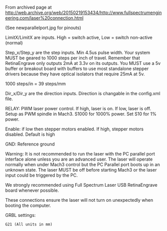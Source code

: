 From archived page at http://web.archive.org/web/20150219153434/http://www.fullspectrumengineering.com/laser%20connection.html

(See newparallelport.jpg for pinouts)

LimitX/LimitX are inputs. High = switch active, Low = switch non-active (normal)

Step_x/Step_y are the step inputs. Min 4.5us pulse width. Your system MUST be geared to 1000 steps per inch of travel. Remember that RetinaEngrave only outputs 2mA at 3.3v on its outputs. You MUST use a 5v buffer or breakout board with buffers to use most standalone stepper drivers because they have optical isolators that require 25mA at 5v.

1000 steps/in = 39 steps/mm

Dir_x/Dir_y are the direction inputs. Direction is changable in the config.xml file.

RELAY: PWM laser power control. If high, laser is on. If low, laser is off. Setup as PWM spindle in Mach3. S1000 for 1000% power. Set S10 for 1% power.

Enable: if low then stepper motors enabled. If high, stepper motors disabled. Default is high

GND: Reference ground

Warning: It is not recommended to run the laser with the PC parallel port interface alone unless you are an advanced user. The laser will operate normally when under Mach3 control but the PC Parallel port boots up in an unknown state. The laser MUST be off before starting Mach3 or the laser input could be triggered by the PC.

We strongly recommended using Full Spectrum Laser USB RetinaEngrave board whenever possible.

These connections ensure the laser will not turn on unexpectedly when booting the computer.

GRBL settings:
```
G21 (All units in mm)

```
